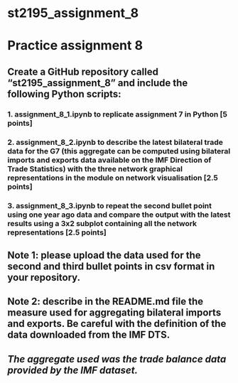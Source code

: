 # st2195_assignment_8
# Practice assignment 8
## Create a GitHub repository called “st2195_assignment_8” and include the following Python scripts:
### 1. assignment_8_1.ipynb to replicate assignment 7 in Python [5 points]
### 2. assignment_8_2.ipynb to describe the latest bilateral trade data for the G7 (this aggregate can be computed using bilateral imports and exports data available on the IMF Direction of Trade Statistics) with the three network graphical representations in the module on network visualisation [2.5 points]
### 3. assignment_8_3.ipynb to repeat the second bullet point using one year ago data and compare the output with the latest results using a 3x2 subplot containing all the network representations [2.5 points]
## Note 1: please upload the data used for the second and third bullet points in csv format in your repository.
## Note 2: describe in the README.md file the measure used for aggregating bilateral imports and exports. Be careful with the definition of the data downloaded from the IMF DTS.
## *The aggregate used was the trade balance data provided by the IMF dataset.*
